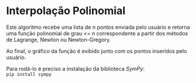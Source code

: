 # Interpolação Polinomial
Este algoritmo recebe uma lista de *n* pontos enviada pelo usuário e retorna uma função polinomial de grau *<= n* correspondente a partir dos métodos de Lagrange, Newton ou Newton-Gregory.

Ao final, o gráfico da função é exibido junto com os pontos inseridos pelo usuário. 

Para rodá-lo é preciso a instalação da biblioteca *SymPy*:  
`pip install sympy`

